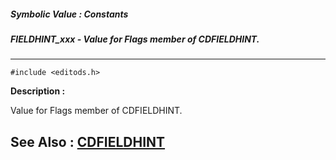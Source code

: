 ##### Symbolic Value : Constants
##### FIELDHINT_xxx - Value for Flags member of CDFIELDHINT.
---
```
#include <editods.h>
```
**Description :**

Value for Flags member of CDFIELDHINT.

**See Also :**
[CDFIELDHINT](/reference/Data/CDFIELDHINT)
---
